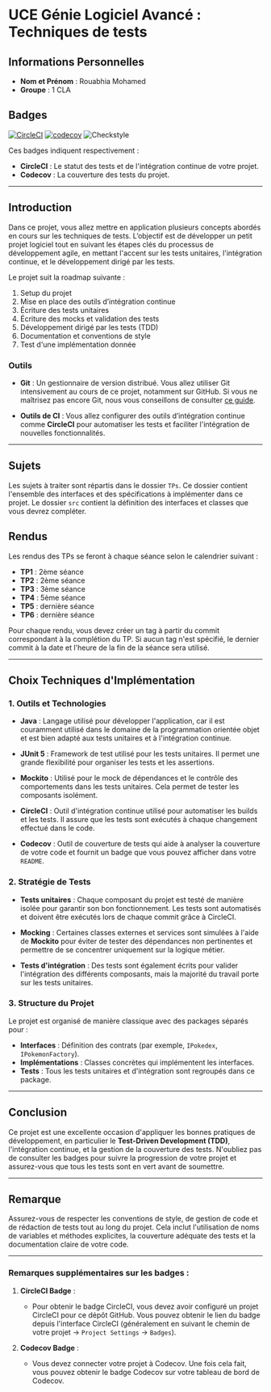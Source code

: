 # UCE Génie Logiciel Avancé : Techniques de tests

## Informations Personnelles

- **Nom et Prénom** : Rouabhia Mohamed
- **Groupe** : 1 CLA

## Badges

[![CircleCI](https://circleci.com/gh/rouabhiamohamed/ceri-m1-techniques-de-test.svg?style=shield)](https://circleci.com/gh/rouabhiamohamed/ceri-m1-techniques-de-test)
[![codecov](https://codecov.io/gh/rouabhiamohamed/ceri-m1-techniques-de-test/graph/badge.svg?token=WSX5HZDM4U)](https://codecov.io/gh/rouabhiamohamed/ceri-m1-techniques-de-test)
![Checkstyle](https://img.shields.io/endpoint?url=https://rouabhiamohamed.github.io/ceri-m1-techniques-de-test/checkstyle.json)

Ces badges indiquent respectivement :

- **CircleCI** : Le statut des tests et de l'intégration continue de votre projet.
- **Codecov** : La couverture des tests du projet.

---

## Introduction

Dans ce projet, vous allez mettre en application plusieurs concepts abordés en cours sur les techniques de tests. L’objectif est de développer un petit projet logiciel tout en suivant les étapes clés du processus de développement agile, en mettant l'accent sur les tests unitaires, l'intégration continue, et le développement dirigé par les tests.

Le projet suit la roadmap suivante :

1. Setup du projet
2. Mise en place des outils d’intégration continue
3. Écriture des tests unitaires
4. Écriture des mocks et validation des tests
5. Développement dirigé par les tests (TDD)
6. Documentation et conventions de style
7. Test d'une implémentation donnée

### Outils

- **Git** : Un gestionnaire de version distribué. Vous allez utiliser Git intensivement au cours de ce projet, notamment sur GitHub. Si vous ne maîtrisez pas encore Git, nous vous conseillons de consulter [ce guide](http://rogerdudler.github.io/git-guide/).

- **Outils de CI** : Vous allez configurer des outils d’intégration continue comme **CircleCI** pour automatiser les tests et faciliter l'intégration de nouvelles fonctionnalités.

---

## Sujets

Les sujets à traiter sont répartis dans le dossier `TPs`. Ce dossier contient l'ensemble des interfaces et des spécifications à implémenter dans ce projet. Le dossier `src` contient la définition des interfaces et classes que vous devrez compléter.

## Rendus

Les rendus des TPs se feront à chaque séance selon le calendrier suivant :

- **TP1** : 2ème séance
- **TP2** : 2ème séance
- **TP3** : 3ème séance
- **TP4** : 5ème séance
- **TP5** : dernière séance
- **TP6** : dernière séance

Pour chaque rendu, vous devez créer un tag à partir du commit correspondant à la complétion du TP. Si aucun tag n'est spécifié, le dernier commit à la date et l'heure de la fin de la séance sera utilisé.

---

## Choix Techniques d'Implémentation

### 1. **Outils et Technologies**

- **Java** : Langage utilisé pour développer l'application, car il est couramment utilisé dans le domaine de la programmation orientée objet et est bien adapté aux tests unitaires et à l'intégration continue.

- **JUnit 5** : Framework de test utilisé pour les tests unitaires. Il permet une grande flexibilité pour organiser les tests et les assertions.

- **Mockito** : Utilisé pour le mock de dépendances et le contrôle des comportements dans les tests unitaires. Cela permet de tester les composants isolément.

- **CircleCI** : Outil d'intégration continue utilisé pour automatiser les builds et les tests. Il assure que les tests sont exécutés à chaque changement effectué dans le code.

- **Codecov** : Outil de couverture de tests qui aide à analyser la couverture de votre code et fournit un badge que vous pouvez afficher dans votre `README`.

### 2. **Stratégie de Tests**

- **Tests unitaires** : Chaque composant du projet est testé de manière isolée pour garantir son bon fonctionnement. Les tests sont automatisés et doivent être exécutés lors de chaque commit grâce à CircleCI.

- **Mocking** : Certaines classes externes et services sont simulées à l'aide de **Mockito** pour éviter de tester des dépendances non pertinentes et permettre de se concentrer uniquement sur la logique métier.

- **Tests d'intégration** : Des tests sont également écrits pour valider l'intégration des différents composants, mais la majorité du travail porte sur les tests unitaires.

### 3. **Structure du Projet**

Le projet est organisé de manière classique avec des packages séparés pour :

- **Interfaces** : Définition des contrats (par exemple, `IPokedex`, `IPokemonFactory`).
- **Implémentations** : Classes concrètes qui implémentent les interfaces.
- **Tests** : Tous les tests unitaires et d'intégration sont regroupés dans ce package.

---

## Conclusion

Ce projet est une excellente occasion d'appliquer les bonnes pratiques de développement, en particulier le **Test-Driven Development (TDD)**, l'intégration continue, et la gestion de la couverture des tests. N'oubliez pas de consulter les badges pour suivre la progression de votre projet et assurez-vous que tous les tests sont en vert avant de soumettre.

---

## Remarque

Assurez-vous de respecter les conventions de style, de gestion de code et de rédaction de tests tout au long du projet. Cela inclut l'utilisation de noms de variables et méthodes explicites, la couverture adéquate des tests et la documentation claire de votre code.

---

### Remarques supplémentaires sur les badges :

1. **CircleCI Badge** :
    - Pour obtenir le badge CircleCI, vous devez avoir configuré un projet CircleCI pour ce dépôt GitHub. Vous pouvez obtenir le lien du badge depuis l'interface CircleCI (généralement en suivant le chemin de votre projet → `Project Settings` → `Badges`).

2. **Codecov Badge** :
    - Vous devez connecter votre projet à Codecov. Une fois cela fait, vous pouvez obtenir le badge Codecov sur votre tableau de bord de Codecov.

